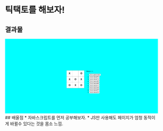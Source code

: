 # 틱택토를 해보자!              
## 결과물        
<img src='results/tictacto_result.png'>                    
## 배울점     
* 자바스크립트를 먼저 공부해보자.        
* JS만 사용해도 페이지가 엄청 동적이게 바뀔수 있다는 것을 몸소 느낌.       
